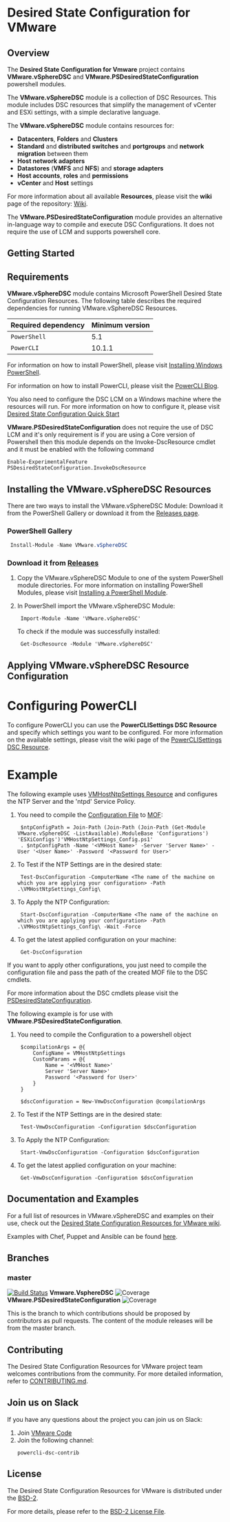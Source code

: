 # Desired State Configuration for VMware

## Overview
The **Desired State Configuration for Vmware** project contains **VMware.vSphereDSC** and **VMware.PSDesiredStateConfiguration** powershell modules.

The **VMware.vSphereDSC** module is a collection of DSC Resources. This module includes DSC resources that simplify the management of vCenter and ESXi settings, with a simple declarative language.

The **VMware.vSphereDSC** module contains resources for:

- **Datacenters**, **Folders** and **Clusters**
- **Standard** and **distributed switches** and **portgroups** and **network migration** between them
- **Host network adapters**
- **Datastores** (**VMFS** and **NFS**) and **storage adapters**
- **Host accounts**, **roles** and **permissions**
- **vCenter** and **Host** settings

For more information about all available **Resources**, please visit the **wiki** page of the repository: [Wiki](https://github.com/vmware/dscr-for-vmware/wiki).

The **VMware.PSDesiredStateConfiguration** module provides an alternative in-language way to compile and execute DSC Configurations. It does not require the use of LCM and supports powershell core.

## Getting Started

## Requirements

**VMware.vSphereDSC** module contains Microsoft PowerShell Desired State Configuration Resources.
The following table describes the required dependencies for running VMware.vSphereDSC Resources.

 **Required dependency**   | **Minimum version**
-------------------------- | -------------------
`PowerShell`               | 5.1
`PowerCLI`                 | 10.1.1

For information on how to install PowerShell, please visit [Installing Windows PowerShell](https://docs.microsoft.com/en-us/powershell/scripting/setup/installing-windows-powershell?view=powershell-5.1).

For information on how to install PowerCLI, please visit the [PowerCLI Blog](https://blogs.vmware.com/PowerCLI/2018/02/powercli-10.html).

You also need to configure the DSC LCM on a Windows machine where the resources will run. For more information on how to configure it, please visit [Desired State Configuration Quick Start](https://docs.microsoft.com/en-us/powershell/dsc/quickstart)

**VMware.PSDesiredStateConfiguration** does not require the use of DSC LCM and it's only requirement is if you are using a Core version of Powershell then this module depends on the Invoke-DscResource cmdlet and it must be enabled with the following command
 ```
 Enable-ExperimentalFeature PSDesiredStateConfiguration.InvokeDscResource
 ```

## Installing the VMware.vSphereDSC Resources

There are two ways to install the VMware.vSphereDSC Module: Download it from the PowerShell Gallery or download it from the [Releases page](https://github.com/vmware/dscr-for-vmware/releases).

### PowerShell Gallery

```powershell
 Install-Module -Name VMware.vSphereDSC
```

### Download it from [Releases](https://github.com/vmware/dscr-for-vmware/releases)

1. Copy the VMware.vSphereDSC Module to one of the system PowerShell module directories. For more information on installing PowerShell Modules, please visit [Installing a PowerShell Module](https://docs.microsoft.com/en-us/powershell/developer/module/installing-a-powershell-module#rules-for-installing-modules).
2. In PowerShell import the VMware.vSphereDSC Module:
   ```
    Import-Module -Name 'VMware.vSphereDSC'
   ```

   To check if the module was successfully installed:
   ```
    Get-DscResource -Module 'VMware.vSphereDSC'
   ```

## Applying VMware.vSphereDSC Resource Configuration

# Configuring PowerCLI

To configure PowerCLI you can use the **PowerCLISettings DSC Resource** and specify which settings you want to be configured. For more information on the available settings, please visit the wiki page of the [PowerCLISettings DSC Resource](https://github.com/vmware/dscr-for-vmware/wiki/PowerCLISettings).

# Example

The following example uses [VMHostNtpSettings Resource](https://github.com/vmware/dscr-for-vmware/wiki/VMHostNtpSettings) and configures the NTP Server and the 'ntpd' Service Policy.

1. You need to compile the [Configuration File](https://github.com/vmware/dscr-for-vmware/blob/master/Source/VMware.vSphereDSC/Configurations/PowerShell/ESXiConfigs/VMHostNtpSettings_Config.ps1) to [MOF](https://docs.microsoft.com/en-us/windows/desktop/wmisdk/managed-object-format--mof-):
   ```
    $ntpConfigPath = Join-Path (Join-Path (Join-Path (Get-Module VMware.vSphereDSC -ListAvailable).ModuleBase 'Configurations') 'ESXiConfigs')'VMHostNtpSettings_Config.ps1'
    . $ntpConfigPath -Name '<VMHost Name>' -Server 'Server Name>' -User '<User Name>' -Password '<Password for User>'
   ```
2. To Test if the NTP Settings are in the desired state:
   ```
    Test-DscConfiguration -ComputerName <The name of the machine on which you are applying your configuration> -Path .\VMHostNtpSettings_Config\
   ```
3. To Apply the NTP Configuration:
   ```
    Start-DscConfiguration -ComputerName <The name of the machine on which you are applying your configuration> -Path .\VMHostNtpSettings_Config\ -Wait -Force
   ```
4. To get the latest applied configuration on your machine:
   ```
    Get-DscConfiguration
   ```

If you want to apply other configurations, you just need to compile the configuration file and pass the path of the created MOF file to the DSC cmdlets.

For more information about the DSC cmdlets please visit the [PSDesiredStateConfiguration](https://docs.microsoft.com/en-us/powershell/module/psdesiredstateconfiguration/?view=powershell-5.1).

The following example is for use with **VMware.PSDesiredStateConfiguration**.

1. You need to compile the Configuration to a powershell object
   ```
    $compilationArgs = @{
        ConfigName = VMHostNtpSettings
        CustomParams = @{
            Name = '<VMHost Name>'
            Server 'Server Name>'
            Password '<Password for User>'
        }
    }

    $dscConfiguration = New-VmwDscConfiguration @compilationArgs
   ```
2. To Test if the NTP Settings are in the desired state:
   ```
    Test-VmwDscConfiguration -Configuration $dscConfiguration 
   ```
3. To Apply the NTP Configuration:
   ```
    Start-VmwDscConfiguration -Configuration $dscConfiguration
   ```
4. To get the latest applied configuration on your machine:
   ```
    Get-VmwDscConfiguration -Configuration $dscConfiguration
   ```

## Documentation and Examples

For a full list of resources in VMware.vSphereDSC and examples on their use, check out
the [Desired State Configuration Resources for VMware wiki](https://github.com/vmware/dscr-for-vmware/wiki).

Examples with Chef, Puppet and Ansible can be found [here](https://github.com/vmware/dscr-for-vmware/tree/master/Source/VMware.vSphereDSC/Configurations).

## Branches

### master

[![Build Status](https://travis-ci.org/vmware/dscr-for-vmware.svg?branch=master)](https://travis-ci.org/vmware/dscr-for-vmware)
**Vmware.VsphereDSC** ![Coverage](https://img.shields.io/badge/coverage-91%25-brightgreen.svg?maxAge=60)
**VMware.PSDesiredStateConfiguration** ![Coverage](https://img.shields.io/badge/coverage-99%25-brightgreen.svg?maxAge=60)

This is the branch to which contributions should be proposed by contributors as pull requests. The content of the module releases will be from the master branch.

## Contributing

The Desired State Configuration Resources for VMware project team welcomes contributions from the community. For more detailed information, refer to [CONTRIBUTING.md](CONTRIBUTING.md).

## Join us on Slack

If you have any questions about the project you can join us on Slack:

1. Join [VMware Code](https://code.vmware.com/web/code/join)
2. Join the following channel:
    ```
    powercli-dsc-contrib
    ```

## License

The Desired State Configuration Resources for VMware is distributed under the [BSD-2](https://github.com/vmware/dscr-for-vmware/blob/master/LICENSE.txt).

For more details, please refer to the [BSD-2 License File](https://github.com/vmware/dscr-for-vmware/blob/master/LICENSE.txt).
